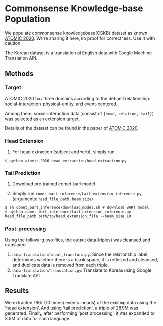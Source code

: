 # Commonsense Knowledge-base Population

We populate commonsense knowledgebase(CSKB) dataset as known [ATOMIC 2020](https://allenai.org/data/atomic-2020). We're sharing it here, no proof for correctness. Use it with caution.

The Korean dataset is a translation of English data with Google Machine Translation API.

## Methods

### Target 

ATOMIC 2020 has three domains according to the defined relationship: social-interaction, physical-entity, and event-centered.

Among them, social-interaction data (consist of `{head, relation, tail}`) was selected as an extension target. 

Details of the dataset can be found in the paper of [ATOMIC 2020](https://allenai.org/data/atomic-2020). 

### Head Extension

1) For head extraction (subject and verb), simply run

```shell
$ python atomic-2020-head-extraction/head_extraction.py
```

### Tail Prediction 

1) Download pre-trained comet-bart model

2) Simply run `comet_bart_inference/tail_extension_inference.py` (arguments: `head_file_path`, `beam_size`)

```shell
$ sh comet_bart_inference/download_model.sh # download BART model
$ python comet_bart_inference/tail_extension_inference.py --head_file_path path/to/head_extension_file --beam_size 10
```

### Post-processing 

Using the following two files, the output data(triples) was cleansed and translated.

1) `data-translation/input_transform.py`: Since the relationship label determines whether there is a blank space, it is reflected and cleansed, and duplicate data is removed from each triple.
2) `data-translation/translation.py`: Translate to Korean using Google Translate API

## Results 

We extracted 186k (10 times) events (heads) of the existing data using the 'head extension'.
And using 'tail prediction', a triple of 28.9M was generated.
Finally, after performing 'post processing', it was expanded to 3.5M of data for each language.



